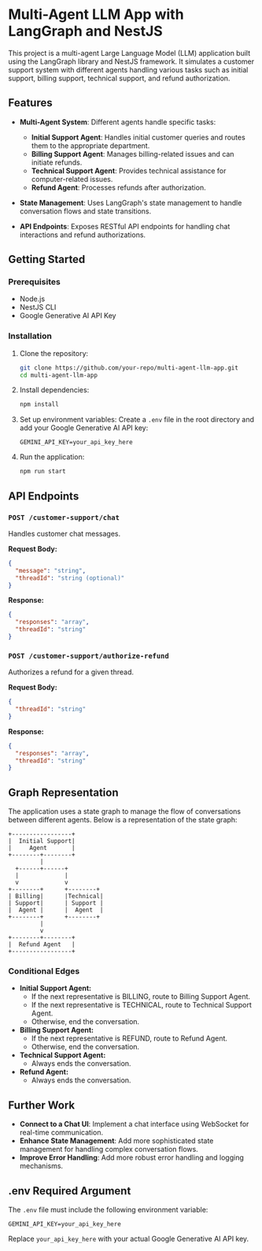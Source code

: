 # Multi-Agent LLM App with LangGraph and NestJS

This project is a multi-agent Large Language Model (LLM) application built using the LangGraph library and NestJS framework. It simulates a customer support system with different agents handling various tasks such as initial support, billing support, technical support, and refund authorization.

## Features

- **Multi-Agent System**: Different agents handle specific tasks:
    - **Initial Support Agent**: Handles initial customer queries and routes them to the appropriate department.
    - **Billing Support Agent**: Manages billing-related issues and can initiate refunds.
    - **Technical Support Agent**: Provides technical assistance for computer-related issues.
    - **Refund Agent**: Processes refunds after authorization.

- **State Management**: Uses LangGraph's state management to handle conversation flows and state transitions.

- **API Endpoints**: Exposes RESTful API endpoints for handling chat interactions and refund authorizations.

## Getting Started

### Prerequisites

- Node.js
- NestJS CLI
- Google Generative AI API Key

### Installation

1. Clone the repository:
   ```bash
   git clone https://github.com/your-repo/multi-agent-llm-app.git
   cd multi-agent-llm-app
   ```
2. Install dependencies:
   ```bash
   npm install
   ```
3. Set up environment variables:
   Create a `.env` file in the root directory and add your Google Generative AI API key:
   ```
   GEMINI_API_KEY=your_api_key_here
   ```
4. Run the application:
   ```bash
   npm run start
   ```

## API Endpoints

### `POST /customer-support/chat`
Handles customer chat messages.

**Request Body:**
```json
{
  "message": "string",
  "threadId": "string (optional)"
}
```
**Response:**
```json
{
  "responses": "array",
  "threadId": "string"
}
```

### `POST /customer-support/authorize-refund`
Authorizes a refund for a given thread.

**Request Body:**
```json
{
  "threadId": "string"
}
```
**Response:**
```json
{
  "responses": "array",
  "threadId": "string"
}
```

## Graph Representation
The application uses a state graph to manage the flow of conversations between different agents. Below is a representation of the state graph:
```
+-----------------+
|  Initial Support|
|     Agent       |
+--------+--------+
         |
  +------+------+
  |             |
  v             v
+--------+      +--------+
| Billing|      |Technical|
| Support|      | Support |
|  Agent |      |  Agent  |
+--------+      +--------+
         |
         v
+--------+--------+
|  Refund Agent   |
+-----------------+
```

### Conditional Edges

- **Initial Support Agent:**
    - If the next representative is BILLING, route to Billing Support Agent.
    - If the next representative is TECHNICAL, route to Technical Support Agent.
    - Otherwise, end the conversation.
- **Billing Support Agent:**
    - If the next representative is REFUND, route to Refund Agent.
    - Otherwise, end the conversation.
- **Technical Support Agent:**
    - Always ends the conversation.
- **Refund Agent:**
    - Always ends the conversation.

## Further Work

- **Connect to a Chat UI**: Implement a chat interface using WebSocket for real-time communication.
- **Enhance State Management**: Add more sophisticated state management for handling complex conversation flows.
- **Improve Error Handling**: Add more robust error handling and logging mechanisms.

## .env Required Argument
The `.env` file must include the following environment variable:
```
GEMINI_API_KEY=your_api_key_here
```
Replace `your_api_key_here` with your actual Google Generative AI API key.

